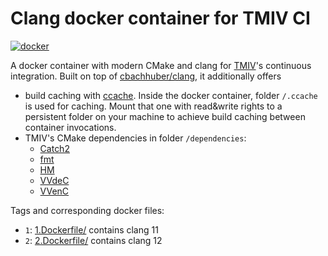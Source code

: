 # Clang docker container for TMIV CI

[![docker](https://img.shields.io/docker/pulls/cbachhuber/tmiv-clang.svg)](https://hub.docker.com/r/cbachhuber/tmiv-clang/)

A docker container with modern CMake and clang for [TMIV](https://gitlab.com/mpeg-i-visual/tmiv)'s continuous integration.
Built on top of [cbachhuber/clang](https://github.com/cbachhuber/clang), it additionally offers

- build caching with [ccache](https://ccache.dev/).
  Inside the docker container, folder `/.ccache` is used for caching.
  Mount that one with read&write rights to a persistent folder on your machine to achieve build caching between container invocations.
- TMIV's CMake dependencies in folder `/dependencies`:
  - [Catch2](https://github.com/catchorg/Catch2.git)
  - [fmt](https://github.com/fmtlib/fmt.git)
  - [HM](https://vcgit.hhi.fraunhofer.de/jct-vc/HM.git)
  - [VVdeC](https://github.com/fraunhoferhhi/vvdec)
  - [VVenC](https://github.com/fraunhoferhhi/vvenc)

Tags and corresponding docker files:

- `1`: [1.Dockerfile/](https://github.com/cbachhuber/tmiv-clang/blob/master/1.Dockerfile/Dockerfile) contains clang 11
- `2`: [2.Dockerfile/](https://github.com/cbachhuber/tmiv-clang/blob/master/2.Dockerfile/Dockerfile) contains clang 12
